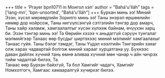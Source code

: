 +++
title = 'Prayer bpn10711 in Монгол хэл'
author = "Bahá'u'lláh"
tags = ['lang-mn', 'bpn-unsorted', "Bahá'u'lláh"]
+++
Бурхан минь ээ!  Миний Эзэн, хүсэл мөрөөдлийн Зорилго минь ээ!  Таны энэрэл өршөөлийн нөмөр дор нойрсож, Таны нигүүлсэнгүй сэтгэлийн тэнгэр дор амарч, Таны хайр халамж, хамгаалалтыг хүсэн хүлээж байнам, өчүүхэн зарц би.
Эзэн тэнгэр минь ээ!  Та Өөрийн хэзээ ч аньдаггүй сэрүүн тунгалаг мэлмийгээр Танаас өөр бусдыг ширтэхээс миний мэлмийг хамгаалахыг Танаас гуйя.  Таны бэлэг тэмдэг, Таны Үүдэл нээлтийн Тэнгэрийн хаяаг олж харах чадвартай болгож миний харааг хурцатгана уу.  Бүхнээс даван дийлэх хүчний тань өмнө аливаа хүчний мөн чанар ч айн чичрэх тийм чадалтай билээ, Та.  
Танаас өөр Бурхан байхгүй, Та бол Хамгийг чадагч, Хамгийг Номхотгогч, Хамгаас хамааралгүй хүчирхэг билээ.
